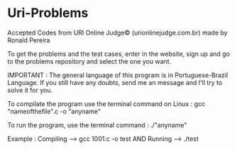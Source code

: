 # Uri-Problems
Accepted Codes from URI Online Judge© (urionlinejudge.com.br) made by Ronald Pereira

To get the problems and the test cases, enter in the website, sign up and go to the problems repository and select the one you want.

IMPORTANT : The general language of this program is in Portuguese-Brazil Language. If you still have any doubts, send me an message and I'll try to solve it for you.

To compilate the program use the terminal command on Linux : gcc "nameofthefile".c -o "anyname"

To run the program, use the terminal command : ./"anyname"

Example : Compiling --> gcc 1001.c -o test  AND 
Running --> ./test

